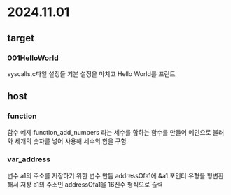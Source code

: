 # 2024.11.01

## target

### 001HelloWorld
syscalls.c파일 설정들 기본 설정을 마치고
Hello World를 프린트


## host 

### function
함수 예제
function_add_numbers 라는 세수를 합하는 함수를 만들어 
메인으로 불러와 세개의 숫자를 넣어 사용해 세수의 합을 구함

### var_address
변수 a1의 주소를 저장하기 위한 변수  만듬
addressOfa1에 &a1 포인터 유형을 형변환 해서 저장
a1의 주소인 addressOfa1을 16진수 형식으로 출력
